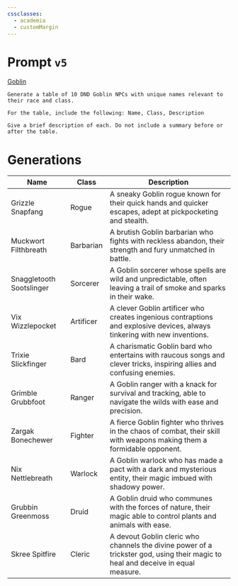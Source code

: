 ```yaml
---
cssclasses:
  - academia
  - customMargin
---
```

# Prompt ``v5``
[Goblin](file:///D:\Documents\Notes\DND\DND\Quartz\DM\Homebrew\Sapient\Goblin)
```
Generate a table of 10 DND Goblin NPCs with unique names relevant to their race and class.

For the table, include the following: Name, Class, Description

Give a brief description of each. Do not include a summary before or after the table.
```

# Generations

| Name                | Class          | Description                                                  |
|---------------------|----------------|--------------------------------------------------------------|
| Grizzle Snapfang    | Rogue          | A sneaky Goblin rogue known for their quick hands and quicker escapes, adept at pickpocketing and stealth. |
| Muckwort Filthbreath | Barbarian     | A brutish Goblin barbarian who fights with reckless abandon, their strength and fury unmatched in battle. |
| Snaggletooth Sootslinger | Sorcerer  | A Goblin sorcerer whose spells are wild and unpredictable, often leaving a trail of smoke and sparks in their wake. |
| Vix Wizzlepocket    | Artificer      | A clever Goblin artificer who creates ingenious contraptions and explosive devices, always tinkering with new inventions. |
| Trixie Slickfinger  | Bard           | A charismatic Goblin bard who entertains with raucous songs and clever tricks, inspiring allies and confusing enemies. |
| Grimble Grubbfoot   | Ranger         | A Goblin ranger with a knack for survival and tracking, able to navigate the wilds with ease and precision. |
| Zargak Bonechewer   | Fighter        | A fierce Goblin fighter who thrives in the chaos of combat, their skill with weapons making them a formidable opponent. |
| Nix Nettlebreath    | Warlock        | A Goblin warlock who has made a pact with a dark and mysterious entity, their magic imbued with shadowy power. |
| Grubbin Greenmoss   | Druid          | A Goblin druid who communes with the forces of nature, their magic able to control plants and animals with ease. |
| Skree Spitfire      | Cleric         | A devout Goblin cleric who channels the divine power of a trickster god, using their magic to heal and deceive in equal measure. |
